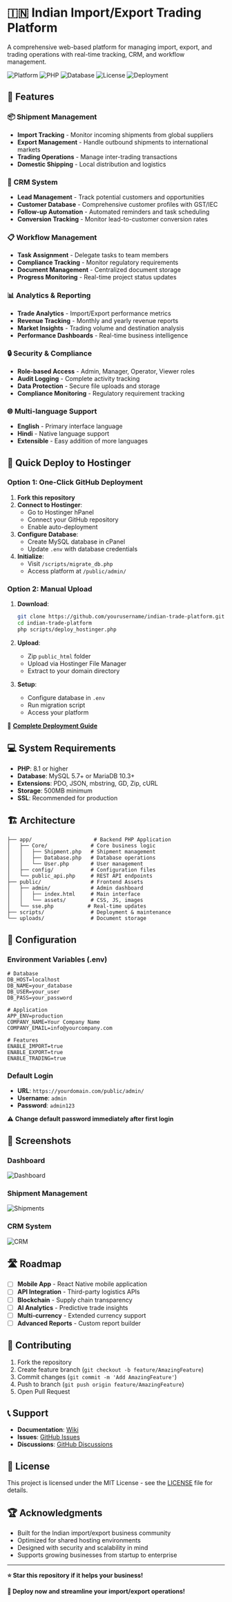 # 🇮🇳 Indian Import/Export Trading Platform

A comprehensive web-based platform for managing import, export, and trading operations with real-time tracking, CRM, and workflow management.

![Platform](https://img.shields.io/badge/Platform-Web-blue)
![PHP](https://img.shields.io/badge/PHP-8.1+-green)
![Database](https://img.shields.io/badge/Database-MySQL-orange)
![License](https://img.shields.io/badge/License-MIT-yellow)
![Deployment](https://img.shields.io/badge/Deployment-Hostinger-purple)

## 🌟 Features

### 📦 **Shipment Management**

- **Import Tracking** - Monitor incoming shipments from global suppliers
- **Export Management** - Handle outbound shipments to international markets
- **Trading Operations** - Manage inter-trading transactions
- **Domestic Shipping** - Local distribution and logistics

### 👥 **CRM System**

- **Lead Management** - Track potential customers and opportunities
- **Customer Database** - Comprehensive customer profiles with GST/IEC
- **Follow-up Automation** - Automated reminders and task scheduling
- **Conversion Tracking** - Monitor lead-to-customer conversion rates

### 📋 **Workflow Management**

- **Task Assignment** - Delegate tasks to team members
- **Compliance Tracking** - Monitor regulatory requirements
- **Document Management** - Centralized document storage
- **Progress Monitoring** - Real-time project status updates

### 📊 **Analytics & Reporting**

- **Trade Analytics** - Import/Export performance metrics
- **Revenue Tracking** - Monthly and yearly revenue reports
- **Market Insights** - Trading volume and destination analysis
- **Performance Dashboards** - Real-time business intelligence

### 🔒 **Security & Compliance**

- **Role-based Access** - Admin, Manager, Operator, Viewer roles
- **Audit Logging** - Complete activity tracking
- **Data Protection** - Secure file uploads and storage
- **Compliance Monitoring** - Regulatory requirement tracking

### 🌐 **Multi-language Support**

- **English** - Primary interface language
- **Hindi** - Native language support
- **Extensible** - Easy addition of more languages

## 🚀 Quick Deploy to Hostinger

### Option 1: One-Click GitHub Deployment

1. **Fork this repository**
2. **Connect to Hostinger**:
   - Go to Hostinger hPanel
   - Connect your GitHub repository
   - Enable auto-deployment
3. **Configure Database**:
   - Create MySQL database in cPanel
   - Update `.env` with database credentials
4. **Initialize**:
   - Visit `/scripts/migrate_db.php`
   - Access platform at `/public/admin/`

### Option 2: Manual Upload

1. **Download**:

   ```bash
   git clone https://github.com/yourusername/indian-trade-platform.git
   cd indian-trade-platform
   php scripts/deploy_hostinger.php
   ```

2. **Upload**:

   - Zip `public_html` folder
   - Upload via Hostinger File Manager
   - Extract to your domain directory

3. **Setup**:
   - Configure database in `.env`
   - Run migration script
   - Access your platform

📖 **[Complete Deployment Guide](HOSTINGER_DEPLOYMENT.md)**

## 💻 System Requirements

- **PHP**: 8.1 or higher
- **Database**: MySQL 5.7+ or MariaDB 10.3+
- **Extensions**: PDO, JSON, mbstring, GD, Zip, cURL
- **Storage**: 500MB minimum
- **SSL**: Recommended for production

## 🏗️ Architecture

```
├── app/                    # Backend PHP Application
│   ├── Core/              # Core business logic
│   │   ├── Shipment.php   # Shipment management
│   │   ├── Database.php   # Database operations
│   │   └── User.php       # User management
│   ├── config/            # Configuration files
│   └── public_api.php     # REST API endpoints
├── public/                # Frontend Assets
│   ├── admin/             # Admin dashboard
│   │   ├── index.html     # Main interface
│   │   └── assets/        # CSS, JS, images
│   └── sse.php           # Real-time updates
├── scripts/               # Deployment & maintenance
└── uploads/               # Document storage
```

## 🔧 Configuration

### Environment Variables (.env)

```env
# Database
DB_HOST=localhost
DB_NAME=your_database
DB_USER=your_user
DB_PASS=your_password

# Application
APP_ENV=production
COMPANY_NAME=Your Company Name
COMPANY_EMAIL=info@yourcompany.com

# Features
ENABLE_IMPORT=true
ENABLE_EXPORT=true
ENABLE_TRADING=true
```

### Default Login

- **URL**: `https://yourdomain.com/public/admin/`
- **Username**: `admin`
- **Password**: `admin123`

⚠️ **Change default password immediately after first login**

## 📱 Screenshots

### Dashboard

![Dashboard](https://via.placeholder.com/800x400?text=Indian+Trade+Platform+Dashboard)

### Shipment Management

![Shipments](https://via.placeholder.com/800x400?text=Shipment+Tracking+Interface)

### CRM System

![CRM](https://via.placeholder.com/800x400?text=Customer+Relationship+Management)

## 🛣️ Roadmap

- [ ] **Mobile App** - React Native mobile application
- [ ] **API Integration** - Third-party logistics APIs
- [ ] **Blockchain** - Supply chain transparency
- [ ] **AI Analytics** - Predictive trade insights
- [ ] **Multi-currency** - Extended currency support
- [ ] **Advanced Reports** - Custom report builder

## 🤝 Contributing

1. Fork the repository
2. Create feature branch (`git checkout -b feature/AmazingFeature`)
3. Commit changes (`git commit -m 'Add AmazingFeature'`)
4. Push to branch (`git push origin feature/AmazingFeature`)
5. Open Pull Request

## 📞 Support

- **Documentation**: [Wiki](https://github.com/yourusername/indian-trade-platform/wiki)
- **Issues**: [GitHub Issues](https://github.com/yourusername/indian-trade-platform/issues)
- **Discussions**: [GitHub Discussions](https://github.com/yourusername/indian-trade-platform/discussions)

## 📄 License

This project is licensed under the MIT License - see the [LICENSE](LICENSE) file for details.

## 🏆 Acknowledgments

- Built for the Indian import/export business community
- Optimized for shared hosting environments
- Designed with security and scalability in mind
- Supports growing businesses from startup to enterprise

---

**⭐ Star this repository if it helps your business!**

**🚀 Deploy now and streamline your import/export operations!**

